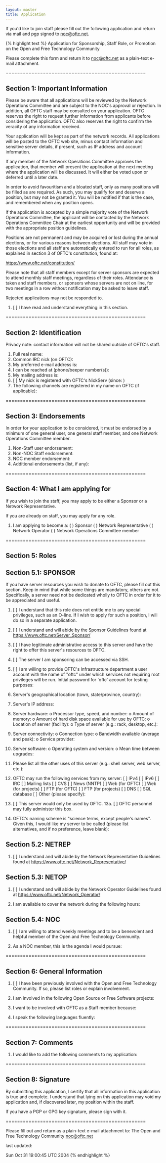 ```yaml
---
layout: master
title: Application
---
```

If you'd like to join staff please fill out the following application and return
via mail and pgp signed to noc@oftc.net.

{% highlight text %}
           Application for Sponsorship, Staff Role, or Promotion
                  on the Open and Free Technology Community

Please complete this form and return it to noc@oftc.net as a plain-text e-mail
attachment.

=================================================

Section 1: Important Information
--------------------------------

Please be aware that all applications will be reviewed by the Network
Operations Committee and are subject to the NOC's approval or rejection. In
addition, all OFTC staff may be consulted on your application. OFTC reserves
the right to request further information from applicants before considering the
application. OFTC also reserves the right to confirm the veracity of any
information received.

Your application will be kept as part of the network records. All applications
will be posted to the OFTC web site, minus contact information and sensitive
server details, if present, such as IP address and account information.

If any member of the Network Operations Committee approves the application,
that member will present the application at the next meeting where the
application will be discussed. It will either be voted upon or deferred until a
later date.

In order to avoid favouritism and a bloated staff, only as many positions will
be filled as are required. As such, you may qualify for and deserve a position,
but may not be granted it. You will be notified if that is the case, and
remembered when any position opens.

If the application is accepted by a simple majority vote of the Network
Operations Committee, the applicant will be contacted by the Network Operations
Committee Chair at the earliest opportunity and will be provided with the
appropriate position guidelines.

Positions are not permanent and may be acquired or lost during the annual 
elections, or for various reasons between elections. All staff may vote in 
those elections and all staff are automatically entered to run for all roles, 
as explained in section 3 of OFTC's constitution, found at:

https://www.oftc.net/constitution/

Please note that all staff members except for server sponsors are expected to 
attend monthly staff meetings, regardless of their roles. Attendance is taken
and staff members, or sponsors whose servers are not on line, for two meetings
in a row without notification may be asked to leave staff.

Rejected applications may not be responded to.

1. [ ] I have read and understand everything in this section.

=================================================

Section 2: Identification
-------------------------
Privacy note: contact information will not be shared outside of OFTC's staff.

1. Full real name:
2. Common IRC nick (on OFTC):
3. My preferred e-mail address is:
4. I can be reached at (phone/beeper number(s)):
5. My mailing address is:
6. [ ] My nick is registered with OFTC's NickServ (since:   )
7. The following channels are registered in my name on OFTC (if applicable):

=================================================

Section 3: Endorsements
-----------------------

In order for your application to be considered, it must be endorsed by
   a minimum of one general user, one general staff member, and one
   Network Operations Committee member.
1. Non-Staff user endorsement:
2. Non-NOC Staff endorsement:
3. NOC member endorsement:
4. Additional endorsements (list, if any):

=================================================

Section 4: What I am applying for
---------------------------------

If you wish to join the staff, you may apply to be either a Sponsor or
a Network Representative. 

If you are already on staff, you may apply for any role.


1. I am applying to become a:
   ( ) Sponsor
   ( ) Network Representative
   ( ) Network Operator
   ( ) Network Operations Committee member

=================================================

Section 5: Roles
----------------

Section 5.1: SPONSOR
--------------------

If you have server resources you wish to donate to OFTC, please fill out this
section. Keep in mind that while some things are mandatory, others are not.
Specifically, a server need not be dedicated wholly to OFTC in order for it to
be appreciated and useful.

1.  [ ] I understand that this role does not entitle me to any special
        privileges, such as an O-line. If I wish to apply for such a position,
        I will do so in a separate application.
2.  [ ] I understand and will abide by the Sponsor Guidelines found at
        https://www.oftc.net/Server_Sponsor/
3.  [ ] I have legitimate administrative access to this server and have the
        right to offer this server's resources to OFTC.
4.  [ ] The server I am sponsoring can be accessed via SSH.
5.  [ ] I am willing to provide OFTC's Infrastructure department a
        user account with the name of "oftc" under which services not
        requiring root privileges will be run.
    Initial password for 'oftc' account for testing purposes:
6.  Server's geographical location (town, state/province, country):
7.  Server's IP address:
8.  Server hardware:
     o Processor type, speed, and number:
     o Amount of memory:
     o Amount of hard disk space available for use by OFTC:
     o Location of server (facility):
     o Type of server (e.g.: rack, desktop, etc.):
9.  Server connectivity:
     o Connection type:
     o Bandwidth available (average and peak):
     o Service provider:
10. Server software:
     o Operating system and version:
     o Mean time between upgrades:
11. Please list all the other uses of this server (e.g.: shell server, web
    server, etc.):

12. OFTC may run the following services from my server:
    [ ] IPv4
    [ ] IPv6
    [ ] IRC
    [ ] Mailing lists
    [ ] CVS
    [ ] News (NNTP)
    [ ] Web (for OFTC)
    [ ] Web (for projects)
    [ ] FTP (for OFTC)
    [ ] FTP (for projects)
    [ ] DNS
    [ ] SQL database
    [ ] Other (please specify):


13. [ ] This server would only be used by OFTC.
    13a. [ ] OFTC personnel may fully administer this box.

14. OFTC's naming scheme is "science terms, except people's names".
    Given this, I would like my server to be called (please list  
    alternatives, and if no preference, leave blank):

Section 5.2: NETREP
-------------------

1. [ ] I understand and will abide by the Network Representative Guidelines
       found at https://www.oftc.net/Network_Representative/

Section 5.3: NETOP
------------------

1. [ ] I understand and will abide by the Network Operator Guidelines
       found at https://www.oftc.net/Network_Operator/

2. I am available to cover the network during the following hours:

Section 5.4: NOC
----------------

1. [ ] I am willing to attend weekly meetings and to be a benevolent
       and helpful member of the Open and Free Technology Community.

2. As a NOC member, this is the agenda I would pursue:

=================================================

Section 6: General Information
--------------------------------

1. [ ] I have been previously involved with the Open and Free Technology
       Community. If so, please list roles or explain involvement.

2. I am involved in the following Open Source or Free Software projects:

3. I want to be involved with OFTC as a Staff member because:

4. I speak the following languages fluently:

=================================================

Section 7: Comments
-------------------

1. I would like to add the following comments to my application:

=================================================

Section 8: Signature
--------------------

By submitting this application, I certify that all information in this
application is true and complete. I understand that lying on this application
may void my application and, if discovered later, my position within the
staff.

If you have a PGP or GPG key signature, please sign with it.

=================================================

Please fill out and return as a plain-text e-mail attachment to:
The Open and Free Technology Community
noc@oftc.net

last updated:

Sun Oct 31 19:00:45 UTC 2004
{% endhighlight %}
